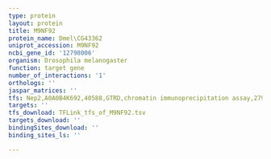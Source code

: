 ```yaml
---
type: protein
layout: protein
title: M9NF92
protein_name: Dmel\CG43362
uniprot_accession: M9NF92
ncbi_gene_id: '12798006'
organism: Drosophila melanogaster
function: target gene
number_of_interactions: '1'
orthologs: ''
jaspar_matrices: ''
tfs: Nep2,A0A0B4K692,40588,GTRD,chromatin immunoprecipitation assay,27924024%5Buid%5D,No
targets: ''
tfs_download: TFLink_tfs_of_M9NF92.tsv
targets_download: ''
bindingSites_download: ''
binding_sites_ls: ''

---
```

